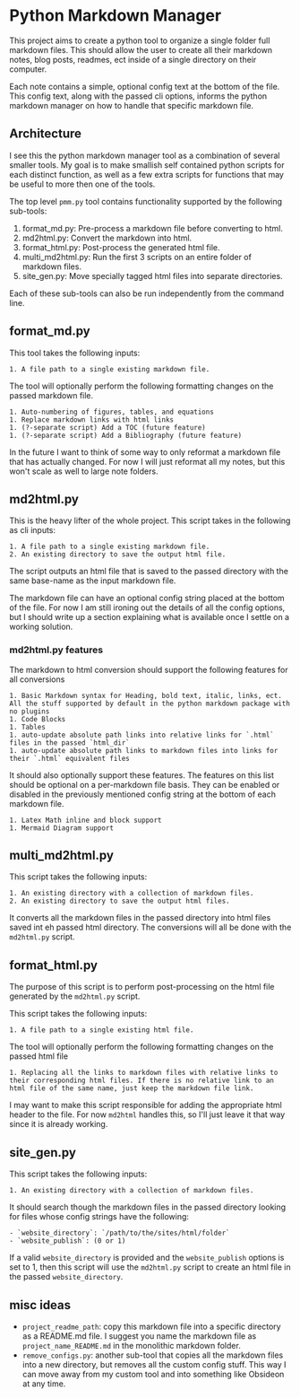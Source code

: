 # Python Markdown Manager

This project aims to create a python tool to organize a single folder full markdown files. This should allow the user to create all their markdown notes, blog posts, readmes, ect inside of a single directory on their computer.

Each note contains a simple, optional config text at the bottom of the file. This config text, along with the passed cli options, informs the python markdown manager on how to handle that specific markdown file.


## Architecture

I see this the python markdown manager tool as a combination of several smaller tools. My goal is to make smallish self contained python scripts for each distinct function, as well as a few extra scripts for functions that may be useful to more then one of the tools.

The top level `pmm.py` tool contains functionality supported by the following sub-tools:

1. format_md.py: Pre-process a markdown file before converting to html.
1. md2html.py: Convert the markdown into html.
1. format_html.py: Post-process the generated html file.
1. multi_md2html.py: Run the first 3 scripts on an entire folder of markdown files.
1. site_gen.py: Move specially tagged html files into separate directories.

Each of these sub-tools can also be run independently from the command line.

## format_md.py

This tool takes the following inputs:

    1. A file path to a single existing markdown file. 

The tool will optionally perform the following formatting changes on the passed markdown file.

    1. Auto-numbering of figures, tables, and equations
    1. Replace markdown links with html links
    1. (?-separate script) Add a TOC (future feature) 
    1. (?-separate script) Add a Bibliography (future feature)

In the future I want to think of some way to only reformat a markdown file that has actually changed. For now I will just reformat all my notes, but this won't scale as well to large note folders.

## md2html.py

This is the heavy lifter of the whole project. This script takes in the following as cli inputs:

    1. A file path to a single existing markdown file. 
    2. An existing directory to save the output html file.

The script outputs an html file that is saved to the passed directory with the same base-name as the input markdown file.

The markdown file can have an optional config string placed at the bottom of the file. For now I am still ironing out the details of all the config options, but I should write up a section explaining what is available once I settle on a working solution.

### md2html.py features

The markdown to html conversion should support the following features for all conversions

    1. Basic Markdown syntax for Heading, bold text, italic, links, ect. All the stuff supported by default in the python markdown package with no plugins
    1. Code Blocks
    1. Tables
    1. auto-update absolute path links into relative links for `.html` files in the passed `html_dir`
    1. auto-update absolute path links to markdown files into links for their `.html` equivalent files

It should also optionally support these features. The features on this list should be optional on a per-markdown file basis. They can be enabled or disabled in the previously mentioned config string at the bottom of each markdown file.

    1. Latex Math inline and block support 
    1. Mermaid Diagram support 
    

## multi_md2html.py

This script takes the following inputs:

    1. An existing directory with a collection of markdown files. 
    2. An existing directory to save the output html files.

It converts all the markdown files in the passed directory into html files saved int eh passed html directory. The conversions will all be done with the `md2html.py` script.

## format_html.py

The purpose of this script is to perform post-processing on the html file generated by the `md2html.py` script.

This script takes the following inputs:

    1. A file path to a single existing html file. 

The tool will optionally perform the following formatting changes on the passed html file

    1. Replacing all the links to markdown files with relative links to their corresponding html files. If there is no relative link to an html file of the same name, just keep the markdown file link.

I may want to make this script responsible for adding the appropriate html header to the file. For now `md2html` handles this, so I'll just leave it that way since it is already working. 

## site_gen.py

This script takes the following inputs:
    
    1. An existing directory with a collection of markdown files. 

It should search though the markdown files in the passed directory looking for files whose config strings have the following:

    - `website_directory`: `/path/to/the/sites/html/folder`
    - `website_publish`: (0 or 1)

If a valid `website_directory` is provided and the `website_publish` options is set to 1, then this script will use the `md2html.py` script to create an html file in the passed `website_directory`.


## misc ideas

- `project_readme_path`: copy this markdown file into a specific directory as a README.md file. I suggest you name the markdown file as `project_name_README.md` in the monolithic markdown folder.
- `remove_configs.py`: another sub-tool that copies all the markdown files into a new directory, but removes all the custom config stuff. This way I can move away from my custom tool and into something like Obsideon at any time.
